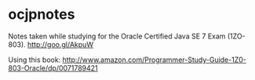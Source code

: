ocjpnotes
=========

Notes taken while studying for the Oracle Certified Java SE 7 Exam (1ZO-803).
http://goo.gl/AkpuW

Using this book:
http://www.amazon.com/Programmer-Study-Guide-1Z0-803-Oracle/dp/0071789421
